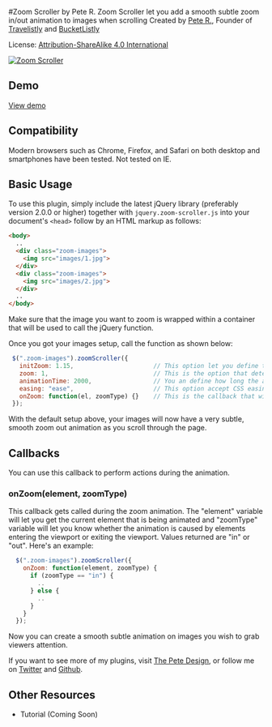 #Zoom Scroller by Pete R.
Zoom Scroller let you add a smooth subtle zoom in/out animation to images when scrolling
Created by [Pete R.](http://www.thepetedesign.com), Founder of [Travelistly](http://www.travelistly.com) and [BucketListly](http://www.bucketlistly.com)

License: [Attribution-ShareAlike 4.0 International](http://creativecommons.org/licenses/by-sa/4.0/deed.en_US)

[![Zoom Scroller](http://www.thepetedesign.com/images/zoom-scroller_image.jpg "Zoom Scroller")](http://www.thepetedesign.com/demos/zoom-scroller_demo.html)


## Demo
[View demo](http://www.thepetedesign.com/demos/zoom-scroller_demo.html)

## Compatibility
Modern browsers such as Chrome, Firefox, and Safari on both desktop and smartphones have been tested. Not tested on IE.

## Basic Usage
To use this plugin, simply include the latest jQuery library (preferably version 2.0.0 or higher) together with `jquery.zoom-scroller.js` into your document's `<head>` follow by an HTML markup as follows:

````html
<body>
  ..
  <div class="zoom-images">
    <img src="images/1.jpg">
  </div>
  <div class="zoom-images">
    <img src="images/2.jpg">
  </div>
  ..
</body>

````
Make sure that the image you want to zoom is wrapped within a container that will be used to call the jQuery function.

Once you got your images setup, call the function as shown below:

````javascript
 $(".zoom-images").zoomScroller({
   initZoom: 1.15,                      // This option let you define the initial scale of the image before it starts animating. 1 is normal size. Increase/decrease this value by decimal points to get the zoom you want. (2 is equivalent to 200% width x height). The default value is 1.15.
   zoom: 1,                             // This is the option that determine whether to zoom in or out when animating. If you want to zoom in, make sure this value is more than initZoom. If not, then this value must be lower than initZoom. The default value is 1.
   animationTime: 2000,                 // You an define how long the animation will take place here. The option accept milliseconds. The default value is 2000.
   easing: "ease",                      // This option accept CSS easing options. This allows you to control the easing of the zoom. The default value is "ease".
   onZoom: function(el, zoomType) {}    // This is the callback that will let you execute any function during the animation. The default value is null.
 });
````
With the default setup above, your images will now have a very subtle, smooth zoom out animation as you scroll through the page.

## Callbacks
You can use this callback to perform actions during the animation.

### onZoom(element, zoomType)
This callback gets called during the zoom animation. The "element" variable will let you get the current element that is being animated and "zoomType" variable will let you know whether the animation is caused by elements entering the viewport or exiting the viewport. Values returned are "in" or "out". Here's an example:

````javascript
  $(".zoom-images").zoomScroller({
    onZoom: function(element, zoomType) {
      if (zoomType == "in") {
        ..
      } else {
        ..
      }
    }
  });
````

Now you can create a smooth subtle animation on images you wish to grab viewers attention.

If you want to see more of my plugins, visit [The Pete Design](http://www.thepetedesign.com/#plugins), or follow me on [Twitter](http://www.twitter.com/peachananr) and [Github](http://www.github.com/peachananr).

## Other Resources
- Tutorial (Coming Soon)